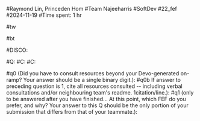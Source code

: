 #Raymond Lin, Princeden Hom
#Team Najeeharris
#SoftDev
#22_fef
#2024-11-19
#Time spent: 1 hr


#tw


#bt

#DISCO:

#Q:
#C:
#C:

#q0 (Did you have to consult resources beyond your Devo-generated on-ramp? Your answer should be a single binary digit.):
#q0b If answer to preceding question is 1, cite all resources consulted -- including verbal consultations and/or neighbouring team's readme. 1citation/line.):
#q1 (only to be answered after you have finished... At this point, which FEF do you prefer, and why? Your answer to this Q should be the only portion of your submission that differs from that of your teammate.):

